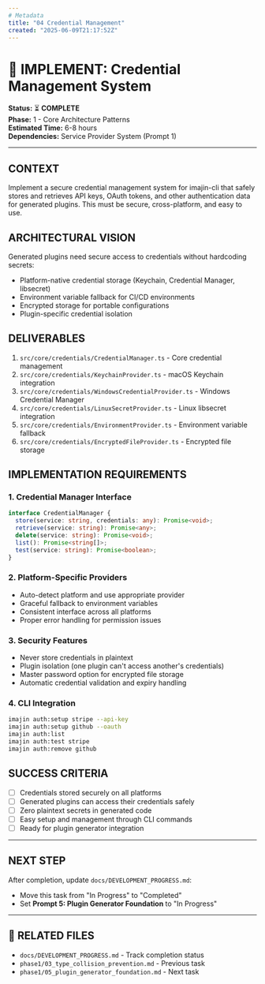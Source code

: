 ```yaml
---
# Metadata
title: "04 Credential Management"
created: "2025-06-09T21:17:52Z"
---
```


# 🔐 IMPLEMENT: Credential Management System

**Status:** ⏳ **COMPLETE**  
**Phase:** 1 - Core Architecture Patterns  
**Estimated Time:** 6-8 hours  
**Dependencies:** Service Provider System (Prompt 1)

---

## CONTEXT

Implement a secure credential management system for imajin-cli that safely stores and retrieves API keys, OAuth tokens, and other authentication data for generated plugins. This must be secure, cross-platform, and easy to use.

## ARCHITECTURAL VISION

Generated plugins need secure access to credentials without hardcoding secrets:

- Platform-native credential storage (Keychain, Credential Manager, libsecret)
- Environment variable fallback for CI/CD environments
- Encrypted storage for portable configurations
- Plugin-specific credential isolation

## DELIVERABLES

1. `src/core/credentials/CredentialManager.ts` - Core credential management
2. `src/core/credentials/KeychainProvider.ts` - macOS Keychain integration
3. `src/core/credentials/WindowsCredentialProvider.ts` - Windows Credential Manager
4. `src/core/credentials/LinuxSecretProvider.ts` - Linux libsecret integration
5. `src/core/credentials/EnvironmentProvider.ts` - Environment variable fallback
6. `src/core/credentials/EncryptedFileProvider.ts` - Encrypted file storage

## IMPLEMENTATION REQUIREMENTS

### 1. Credential Manager Interface

```typescript
interface CredentialManager {
  store(service: string, credentials: any): Promise<void>;
  retrieve(service: string): Promise<any>;
  delete(service: string): Promise<void>;
  list(): Promise<string[]>;
  test(service: string): Promise<boolean>;
}
```

### 2. Platform-Specific Providers

- Auto-detect platform and use appropriate provider
- Graceful fallback to environment variables
- Consistent interface across all platforms
- Proper error handling for permission issues

### 3. Security Features

- Never store credentials in plaintext
- Plugin isolation (one plugin can't access another's credentials)
- Master password option for encrypted file storage
- Automatic credential validation and expiry handling

### 4. CLI Integration

```bash
imajin auth:setup stripe --api-key
imajin auth:setup github --oauth
imajin auth:list
imajin auth:test stripe
imajin auth:remove github
```

## SUCCESS CRITERIA

- [ ] Credentials stored securely on all platforms
- [ ] Generated plugins can access their credentials safely
- [ ] Zero plaintext secrets in generated code
- [ ] Easy setup and management through CLI commands
- [ ] Ready for plugin generator integration

---

## NEXT STEP

After completion, update `docs/DEVELOPMENT_PROGRESS.md`:

- Move this task from "In Progress" to "Completed"
- Set **Prompt 5: Plugin Generator Foundation** to "In Progress"

---

## 🔗 **RELATED FILES**

- `docs/DEVELOPMENT_PROGRESS.md` - Track completion status
- `phase1/03_type_collision_prevention.md` - Previous task
- `phase1/05_plugin_generator_foundation.md` - Next task
